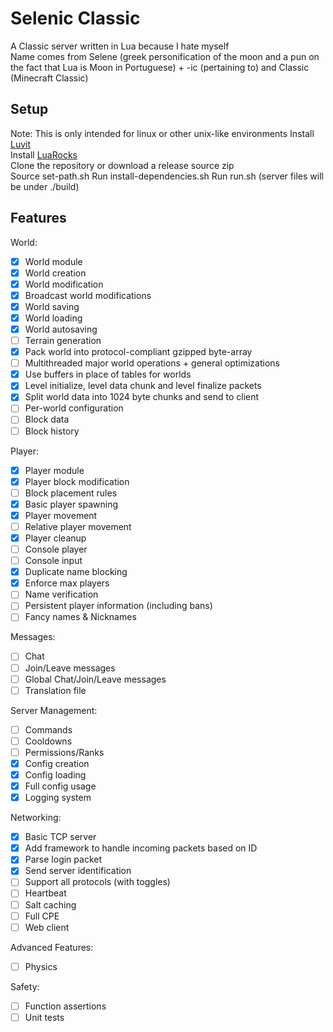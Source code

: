 # Selenic Classic
A Classic server written in Lua because I hate myself  
Name comes from Selene (greek personification of the moon and a pun on the fact that Lua is Moon in Portuguese) + -ic (pertaining to) and Classic (Minecraft Classic)

## Setup
Note: This is only intended for linux or other unix-like environments
Install [Luvit](https://luvit.io/install.html)  
Install [LuaRocks](https://github.com/luarocks/luarocks/wiki/Download)   
Clone the repository or download a release source zip  
Source set-path.sh
Run install-dependencies.sh
Run run.sh (server files will be under ./build)

## Features


World:
- [x] World module
- [x] World creation
- [x] World modification
- [x] Broadcast world modifications
- [x] World saving
- [x] World loading
- [x] World autosaving
- [ ] Terrain generation
- [x] Pack world into protocol-compliant gzipped byte-array
- [ ] Multithreaded major world operations + general optimizations
- [x] Use buffers in place of tables for worlds
- [x] Level initialize, level data chunk and level finalize packets
- [x] Split world data into 1024 byte chunks and send to client
- [ ] Per-world configuration
- [ ] Block data
- [ ] Block history

Player:
- [x] Player module
- [x] Player block modification
- [ ] Block placement rules
- [x] Basic player spawning
- [x] Player movement
- [ ] Relative player movement
- [x] Player cleanup
- [ ] Console player
- [ ] Console input
- [x] Duplicate name blocking
- [x] Enforce max players
- [ ] Name verification
- [ ] Persistent player information (including bans)
- [ ] Fancy names & Nicknames

Messages:
- [ ] Chat
- [ ] Join/Leave messages
- [ ] Global Chat/Join/Leave messages
- [ ] Translation file

Server Management:
- [ ] Commands
- [ ] Cooldowns
- [ ] Permissions/Ranks
- [x] Config creation
- [x] Config loading
- [x] Full config usage
- [x] Logging system

Networking:
- [x] Basic TCP server
- [x] Add framework to handle incoming packets based on ID
- [x] Parse login packet
- [x] Send server identification
- [ ] Support all protocols (with toggles)
- [ ] Heartbeat
- [ ] Salt caching
- [ ] Full CPE
- [ ] Web client

Advanced Features:
- [ ] Physics

Safety:
- [ ] Function assertions
- [ ] Unit tests